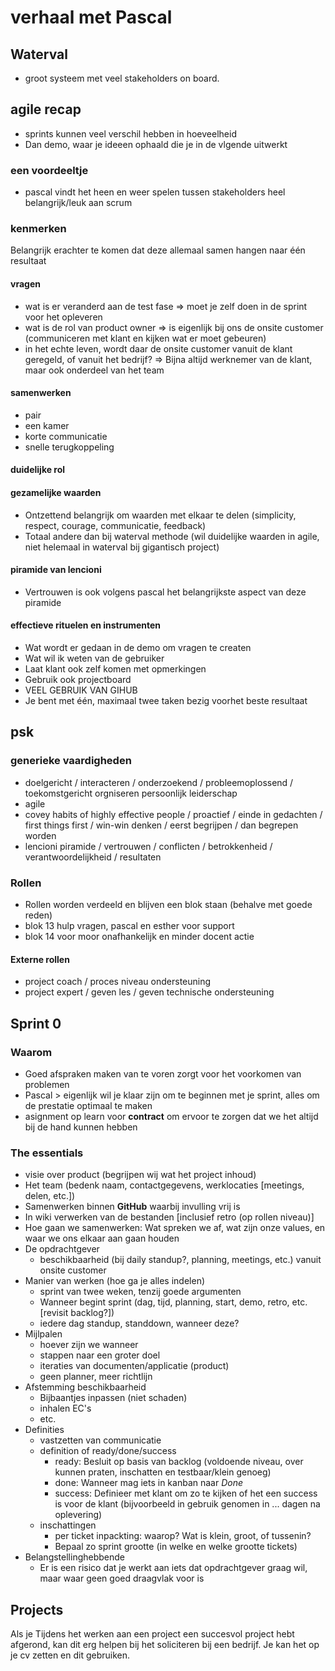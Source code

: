 # verhaal met Pascal

## Waterval

- groot systeem met veel stakeholders on board.

## agile recap

- sprints kunnen veel verschil hebben in hoeveelheid
- Dan demo, waar je ideeen ophaald die je in de vlgende uitwerkt

### een voordeeltje

- pascal vindt het heen en weer spelen tussen stakeholders heel belangrijk/leuk
aan scrum

### kenmerken

Belangrijk erachter te komen dat deze allemaal samen hangen naar één resultaat

#### vragen

- wat is er veranderd aan de test fase => moet je zelf doen in de sprint voor
het opleveren
- wat is de rol van product owner => is eigenlijk bij ons de onsite customer
(communiceren met klant en kijken wat er moet gebeuren)
- in het echte leven, wordt daar de onsite customer vanuit de klant geregeld,
of vanuit het bedrijf? => Bijna altijd werknemer van de klant, maar ook
onderdeel van het team

#### samenwerken

- pair
- een kamer
- korte communicatie
- snelle terugkoppeling

#### duidelijke rol

#### gezamelijke waarden

- Ontzettend belangrijk om waarden met elkaar te delen
(simplicity, respect, courage, communicatie, feedback)
- Totaal andere dan bij waterval methode (wil duidelijke waarden in agile,
niet helemaal in waterval bij gigantisch project)

#### piramide van lencioni

- Vertrouwen is ook volgens pascal het belangrijkste aspect van deze piramide

#### effectieve rituelen en instrumenten

- Wat wordt er gedaan in de demo om vragen te createn
- Wat wil ik weten van de gebruiker
- Laat klant ook zelf komen met opmerkingen
- Gebruik ook projectboard
- VEEL GEBRUIK VAN GIHUB
- Je bent met één, maximaal twee taken bezig voorhet beste resultaat

## psk

### generieke vaardigheden

- doelgericht
    / interacteren
    / onderzoekend
    / probleemoplossend
    / toekomstgericht
orgniseren persoonlijk leiderschap
- agile
- covey habits of highly effective people
    / proactief
    / einde in gedachten
    / first things first
    / win-win denken
    / eerst begrijpen
    / dan begrepen worden
- lencioni piramide
    / vertrouwen
    / conflicten
    / betrokkenheid
    / verantwoordelijkheid
    / resultaten

### Rollen

- Rollen worden verdeeld en blijven een blok staan (behalve met goede reden)
- blok 13 hulp vragen, pascal en esther voor support
- blok 14 voor moor onafhankelijk en minder docent actie

#### Externe rollen

- project coach
    / proces niveau ondersteuning
- project expert
    / geven les
    / geven technische ondersteuning

## Sprint 0

### Waarom

- Goed afspraken maken van te voren zorgt voor het voorkomen van problemen
- Pascal > eigenlijk wil je klaar zijn om te beginnen met je sprint, alles om de prestatie optimaal te maken
- asignment op learn voor **contract** om ervoor te zorgen dat we het altijd bij de hand kunnen hebben

### The essentials

- visie over product (begrijpen wij wat het project inhoud)
- Het team (bedenk naam, contactgegevens, werklocaties [meetings, delen, etc.])
- Samenwerken binnen **GitHub** waarbij invulling vrij is
- In wiki verwerken van de bestanden [inclusief retro (op rollen niveau)]
- Hoe gaan we samenwerken: Wat spreken we af, wat zijn onze values, en waar we ons elkaar aan gaan houden
- De opdrachtgever
    - beschikbaarheid (bij daily standup?, planning, meetings, etc.) vanuit onsite customer
- Manier van werken (hoe ga je alles indelen)
    - sprint van twee weken, tenzij goede argumenten
    - Wanneer begint sprint (dag, tijd, planning, start, demo, retro, etc. [revisit backlog?])
    - iedere dag standup, standdown, wanneer deze?
- Mijlpalen
    - hoever zijn we wanneer
    - stappen naar een groter doel
    - iteraties van documenten/applicatie (product)
    - geen planner, meer richtlijn
- Afstemming beschikbaarheid
    - Bijbaantjes inpassen (niet schaden)
    - inhalen EC's
    - etc.
- Definities
    - vastzetten van communicatie
    - definition of ready/done/success
        - ready: Besluit op basis van backlog (voldoende niveau, over kunnen praten, inschatten en testbaar/klein genoeg)
        - done: Wanneer mag iets in kanban naar *Done*
        - success: Definieer met klant om zo te kijken of het een success is voor de klant (bijvoorbeeld in gebruik genomen in ... dagen na oplevering)
    - inschattingen
        - per ticket inpackting: waarop? Wat is klein, groot, of tussenin?
        - Bepaal zo sprint grootte (in welke en welke grootte tickets)
- Belangstellinghebbende
    - Er is een risico dat je werkt aan iets dat opdrachtgever graag wil, maar waar geen goed draagvlak voor is 

## Projects
Als je Tijdens het werken aan een project een succesvol project hebt afgerond, kan dit erg helpen bij het soliciteren bij een bedrijf. Je kan het op je cv zetten en dit gebruiken.
